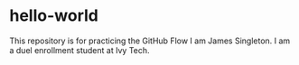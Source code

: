 # hello-world
This repository is for practicing the GitHub Flow 
I am James Singleton. I am a duel enrollment student at Ivy Tech.

